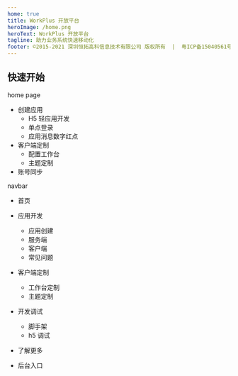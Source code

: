 ```yaml
---
home: true
title: WorkPlus 开放平台
heroImage: /home.png
heroText: WorkPlus 开放平台
tagline: 助力业务系统快速移动化
footer: ©2015-2021 深圳恒拓高科信息技术有限公司 版权所有  |  粤ICP备15040561号
---
```


## 快速开始

home page

- 创建应用
  - H5 轻应用开发
  - 单点登录
  - 应用消息数字红点
- 客户端定制
  - 配置工作台
  - 主题定制
- 账号同步



navbar

- 首页
- 应用开发
  - 应用创建
  - 服务端
  - 客户端
  - 常见问题

- 客户端定制
  - 工作台定制
  - 主题定制

- 开发调试
  - 脚手架
  - h5 调试

- 了解更多

- 后台入口